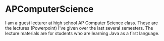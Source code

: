 # APComputerScience

I am a guest lecturer at high school AP Computer Science class. These are the lectures (Powerpoint) I've given over the last several semesters. The lecture materials are for students who are learning Java as a first language.

